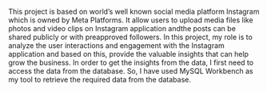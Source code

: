 This project is based on world’s well known social media platform Instagram which is owned by Meta Platforms. It allow users to upload media files like photos and 
video clips on Instagram application andthe posts can be shared publicly or with preapproved followers.
In this project, my role is to analyze the user interactions and engagement with the Instagram application and based on this, provide the valuable insights that can help grow the business.
In order to get the insights from the data, I first need to access the data from the database. So, I have used MySQL Workbench as my tool to retrieve the required data from the database.

